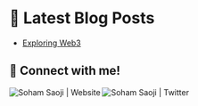 # 📩 Latest Blog Posts 
<!-- BLOG-POST-LIST:START -->
- [Exploring Web3](https://sohamsaoji.github.io/blog/exploring-web3)

<!-- BLOG-POST-LIST:END -->

## 🔗 Connect with me!

<p align="center">
    
[<img align="left" alt="Soham Saoji | Website" src="https://img.shields.io/badge/Website-02ccf7?style=for-the-badge&logo=https://raw.githubusercontent.com/iconic/open-iconic/master/svg/globe.svg&logoColor=white" />](https://sohamsaoji.github.io)
[<img align="left" alt="Soham Saoji | Twitter" src="https://img.shields.io/badge/Twitter-1DA1F2?style=for-the-badge&logo=twitter&logoColor=white" />](https://twitter.com/SohamSaoji)  

</p>

